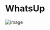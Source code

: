 # WhatsUp

![image](https://github.com/Siddhesh-Agarwal/whatsup/assets/68057995/cceea499-d82d-4849-9b95-409d5ccee0ba)
